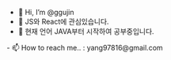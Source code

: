 - 👋 Hi, I’m @ggujin
- 👀 JS와 React에 관심있습니다.
- 🌱 현재 언어 JAVA부터 시작하여 공부중입니다.
<!--- - 💞️ I’m looking to collaborate on ... ---!>
- 📫 How to reach me.. : yang97816@gmail.com

<!---
ggujin/ggujin is a ✨ special ✨ repository because its `README.md` (this file) appears on your GitHub profile.
You can click the Preview link to take a look at your changes.
--->
